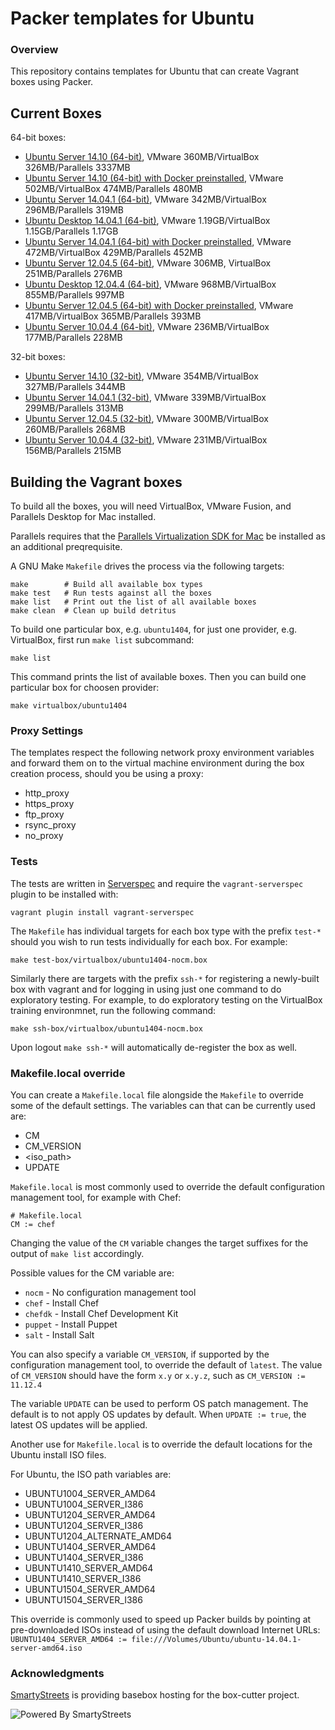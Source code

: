# Packer templates for Ubuntu

### Overview

This repository contains templates for Ubuntu that can create Vagrant boxes
using Packer.

## Current Boxes

64-bit boxes:

* [Ubuntu Server 14.10 (64-bit)](https://atlas.hashicorp.com/boxcutter/boxes/ubuntu1410), VMware 360MB/VirtualBox 326MB/Parallels 3337MB
* [Ubuntu Server 14.10 (64-bit) with Docker preinstalled](https://atlas.hashicorp.com/boxcutter/boxes/ubuntu1410-docker), VMware 502MB/VirtualBox 474MB/Parallels 480MB
* [Ubuntu Server 14.04.1 (64-bit)](https://atlas.hashicorp.com/boxcutter/boxes/ubuntu1404), VMware 342MB/VirtualBox 296MB/Parallels 319MB
* [Ubuntu Desktop 14.04.1 (64-bit)](https://atlas.hashicorp.com/boxcutter/boxes/ubuntu1404-desktop), VMware 1.19GB/VirtualBox 1.15GB/Parallels 1.17GB
* [Ubuntu Server 14.04.1 (64-bit) with Docker preinstalled](https://atlas.hashicorp.com/boxcutter/boxes/ubuntu1404-docker), VMware 472MB/VirtualBox 429MB/Parallels 452MB
* [Ubuntu Server 12.04.5 (64-bit)](https://atlas.hashicorp.com/boxcutter/boxes/ubuntu1204), VMware 306MB, VirtualBox 251MB/Parallels 276MB
* [Ubuntu Desktop 12.04.4 (64-bit)](https://atlas.hashicorp.com/boxcutter/boxes/ubuntu1204-desktop), VMware 968MB/VirtualBox 855MB/Parallels 997MB
* [Ubuntu Server 12.04.5 (64-bit) with Docker preinstalled](https://atlas.hashicorp.com/boxcutter/boxes/ubuntu1204-docker), VMware 417MB/VirtualBox 365MB/Parallels 393MB
* [Ubuntu Server 10.04.4 (64-bit)](https://atlas.hashicorp.com/boxcutter/boxes/ubuntu1004), VMware 236MB/VirtualBox 177MB/Parallels 228MB

32-bit boxes:

* [Ubuntu Server 14.10 (32-bit)](https://atlas.hashicorp.com/boxcutter/boxes/ubuntu1410-i386), VMware 354MB/VirtualBox 327MB/Parallels 344MB
* [Ubuntu Server 14.04.1 (32-bit)](https://atlas.hashicorp.com/boxcutter/boxes/ubuntu1404-i386), VMware 339MB/VirtualBox 299MB/Parallels 313MB
* [Ubuntu Server 12.04.5 (32-bit)](https://atlas.hashicorp.com/boxcutter/boxes/ubuntu1204-i386), VMware 300MB/VirtualBox 260MB/Parallels 268MB
* [Ubuntu Server 10.04.4 (32-bit)](https://atlas.hashicorp.com/boxcutter/boxes/ubuntu1004-i386), VMware 231MB/VirtualBox 156MB/Parallels 215MB

## Building the Vagrant boxes

To build all the boxes, you will need VirtualBox, VMware Fusion, and Parallels Desktop for Mac installed.

Parallels requires that the
[Parallels Virtualization SDK for Mac](http://ww.parallels.com/downloads/desktop)
be installed as an additional preqrequisite.

A GNU Make `Makefile` drives the process via the following targets:

    make        # Build all available box types
    make test   # Run tests against all the boxes
    make list   # Print out the list of all available boxes
    make clean  # Clean up build detritus

To build one particular box, e.g. `ubuntu1404`,
for just one provider, e.g. VirtualBox,
first run `make list` subcommand:

    make list

This command prints the list of available boxes.
Then you can build one particular box for choosen provider:

    make virtualbox/ubuntu1404

### Proxy Settings

The templates respect the following network proxy environment variables
and forward them on to the virtual machine environment during the box creation
process, should you be using a proxy:

* http_proxy
* https_proxy
* ftp_proxy
* rsync_proxy
* no_proxy

### Tests

The tests are written in [Serverspec](http://serverspec.org) and require the
`vagrant-serverspec` plugin to be installed with:

    vagrant plugin install vagrant-serverspec

The `Makefile` has individual targets for each box type with the prefix
`test-*` should you wish to run tests individually for each box.  For example:

    make test-box/virtualbox/ubuntu1404-nocm.box

Similarly there are targets with the prefix `ssh-*` for registering a
newly-built box with vagrant and for logging in using just one command to
do exploratory testing.  For example, to do exploratory testing
on the VirtualBox training environmnet, run the following command:

    make ssh-box/virtualbox/ubuntu1404-nocm.box

Upon logout `make ssh-*` will automatically de-register the box as well.

### Makefile.local override

You can create a `Makefile.local` file alongside the `Makefile` to override
some of the default settings.  The variables can that can be currently
used are:

* CM
* CM_VERSION
* \<iso_path\>
* UPDATE

`Makefile.local` is most commonly used to override the default configuration
management tool, for example with Chef:

    # Makefile.local
    CM := chef

Changing the value of the `CM` variable changes the target suffixes for
the output of `make list` accordingly.

Possible values for the CM variable are:

* `nocm` - No configuration management tool
* `chef` - Install Chef
* `chefdk` - Install Chef Development Kit
* `puppet` - Install Puppet
* `salt`  - Install Salt

You can also specify a variable `CM_VERSION`, if supported by the
configuration management tool, to override the default of `latest`.
The value of `CM_VERSION` should have the form `x.y` or `x.y.z`,
such as `CM_VERSION := 11.12.4`

The variable `UPDATE` can be used to perform OS patch management.  The
default is to not apply OS updates by default.  When `UPDATE := true`,
the latest OS updates will be applied.

Another use for `Makefile.local` is to override the default locations
for the Ubuntu install ISO files.

For Ubuntu, the ISO path variables are:

* UBUNTU1004_SERVER_AMD64
* UBUNTU1004_SERVER_I386
* UBUNTU1204_SERVER_AMD64
* UBUNTU1204_SERVER_I386
* UBUNTU1204_ALTERNATE_AMD64
* UBUNTU1404_SERVER_AMD64
* UBUNTU1404_SERVER_I386
* UBUNTU1410_SERVER_AMD64
* UBUNTU1410_SERVER_I386
* UBUNTU1504_SERVER_AMD64
* UBUNTU1504_SERVER_I386

This override is commonly used to speed up Packer builds by
pointing at pre-downloaded ISOs instead of using the default
download Internet URLs:
`UBUNTU1404_SERVER_AMD64 := file:///Volumes/Ubuntu/ubuntu-14.04.1-server-amd64.iso`

### Acknowledgments

[SmartyStreets](http://www.smartystreets.com) is providing basebox hosting for the box-cutter project.

![Powered By SmartyStreets](https://smartystreets.com/resources/images/smartystreets-flat.png)
